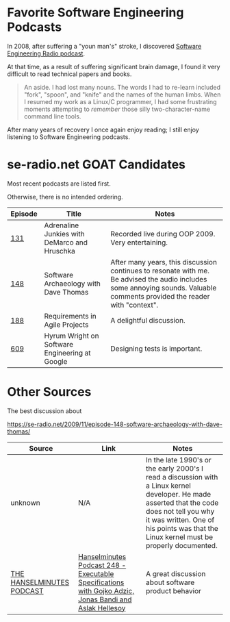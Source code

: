 # Favorite Software Engineering Podcasts #

In 2008, after suffering a "youn man's" stroke, I discovered [Software Engineering Radio podcast](https://se-radio.net/).

At that time, as a result of suffering significant brain damage, I found it very difficult to read technical papers and books.

> An aside.  I had lost many nouns.  The words I had to re-learn included "fork", "spoon", and "knife" and the names of the human limbs.  When I resumed my work as a Linux/C programmer, I had some frustrating moments attempting to *remember* those silly two-character-name command line tools.

After many years of recovery I once again enjoy reading; I still enjoy listening to Software Engineering podcasts.


# se-radio.net GOAT Candidates #
Most recent podcasts are listed first.

Otherwise, there is no intended ordering.

| Episode | Title | Notes |
|---------|-------|-------|
| [131](https://se-radio.net/2009/04/episode-131-adrenaline-junkies-with-demarco-and-hruschka/) | Adrenaline Junkies with DeMarco and Hruschka | Recorded live during OOP 2009.  Very entertaining. |
| [148](https://se-radio.net/2009/11/episode-148-software-archaeology-with-dave-thomas/) | Software Archaeology with Dave Thomas | After many years, this discussion continues to resonate with me.  Be advised the audio includes some annoying sounds. Valuable comments provided the reader with "context".|
| [188](https://se-radio.net/2012/09/episode-188-requirements-in-agile-projects/) | Requirements in Agile Projects | A delightful discussion. |
| [609](https://se-radio.net/2024/03/se-radio-609-hyrum-wright-on-software-engineering-at-google/) | Hyrum Wright on Software Engineering at Google | Designing tests is important. |

# Other Sources #
The best discussion about 


https://se-radio.net/2009/11/episode-148-software-archaeology-with-dave-thomas/


| Source | Link | Notes |
|--------|------|-------|
| unknown | N/A | In the late 1990's or the early 2000's I read a discussion with a Linux kernel developer.  He made asserted that the code does not tell you why it was written.  One of his points was that the Linux kernel must be properly documented. |
| [THE HANSELMINUTES PODCAST](https://www.hanselminutes.com/) | [Hanselminutes Podcast 248 - Executable Specifications with Gojko Adzic, Jonas Bandi and Aslak Hellesoy](https://www.hanselman.com/blog/hanselminutes-podcast-248-executable-specifications-with-gojko-adzic-jonas-bandi-and-aslak-hellesoy) | A great discussion about software product behavior |
